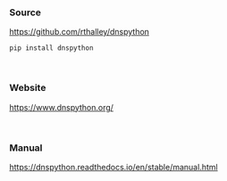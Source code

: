 

### Source
https://github.com/rthalley/dnspython  

`pip install dnspython`  

<br>  

### Website
https://www.dnspython.org/  

<br>  

### Manual
https://dnspython.readthedocs.io/en/stable/manual.html  
<br>  
